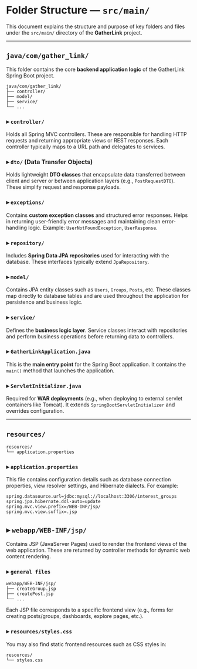 # Folder Structure — `src/main/`

This document explains the structure and purpose of key folders and files under the `src/main/` directory of the **GatherLink** project.

---

## `java/com/gather_link/`

This folder contains the core **backend application logic** of the GatherLink Spring Boot project.

```text
java/com/gather_link/
├── controller/
├── model/
├── service/
└── ...
```

### ▸ `controller/`
Holds all Spring MVC controllers. These are responsible for handling HTTP requests and returning appropriate views or REST responses. Each controller typically maps to a URL path and delegates to services.

### ▸ `dto/` (Data Transfer Objects)
Holds lightweight **DTO classes** that encapsulate data transferred between client and server or between application layers (e.g., `PostRequestDTO`). These simplify request and response payloads.

### ▸ `exceptions/`
Contains **custom exception classes** and structured error responses. Helps in returning user-friendly error messages and maintaining clean error-handling logic. Example: `UserNotFoundException`, `UserResponse`.

### ▸ `repository/`
Includes **Spring Data JPA repositories** used for interacting with the database. These interfaces typically extend `JpaRepository`.

### ▸ `model/`
Contains JPA entity classes such as `Users`, `Groups`, `Posts`, etc. These classes map directly to database tables and are used throughout the application for persistence and business logic.

### ▸ `service/`
Defines the **business logic layer**. Service classes interact with repositories and perform business operations before returning data to controllers.

### ▸ `GatherLinkApplication.java`
This is the **main entry point** for the Spring Boot application. It contains the `main()` method that launches the application.

### ▸ `ServletInitializer.java`
Required for **WAR deployments** (e.g., when deploying to external servlet containers like Tomcat). It extends `SpringBootServletInitializer` and overrides configuration.

---

## `resources/`

```text
resources/
└── application.properties
```

### ▸ `application.properties`
This file contains configuration details such as database connection properties, view resolver settings, and Hibernate dialects. For example:

```properties
spring.datasource.url=jdbc:mysql://localhost:3306/interest_groups
spring.jpa.hibernate.ddl-auto=update
spring.mvc.view.prefix=/WEB-INF/jsp/
spring.mvc.view.suffix=.jsp
```

## ▸ `webapp/WEB-INF/jsp/`
Contains JSP (JavaServer Pages) used to render the frontend views of the web application. These are returned by controller methods for dynamic web content rendering.

### ▸ `general files`
```text
webapp/WEB-INF/jsp/
├── createGroup.jsp
├── createPost.jsp
└── ...
```

Each JSP file corresponds to a specific frontend view (e.g., forms for creating posts/groups, dashboards, explore pages, etc.).

### ▸ `resources/styles.css`

You may also find static frontend resources such as CSS styles in:
```text
resources/
└── styles.css
```

